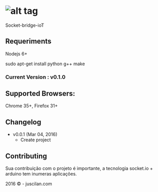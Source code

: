 ![alt tag](https://github.com/juscilan/socket-bridge-ioT/blob/master/Diagram.png)
===========

Socket-bridge-ioT

## Requeriments

Nodejs 6+

sudo apt-get install python g++ make

### Current Version : v0.1.0



## Supported Browsers:
Chrome 35+, Firefox 31+

## Changelog
- v0.0.1 (Mar 04, 2016)
  - Create project


## Contributing
Sua contribuição com o projeto é importante, a tecnologia socket.io + arduino tem inumeras aplicações.

2016 © - juscilan.com‎

